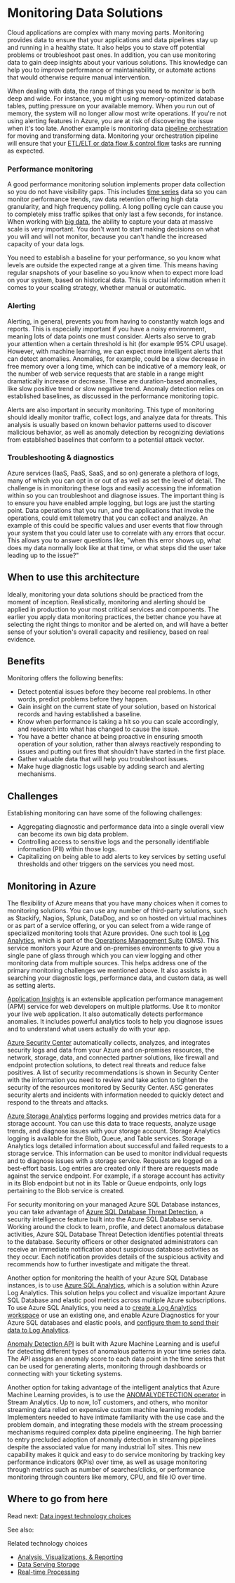 # Monitoring Data Solutions

Cloud applications are complex with many moving parts. Monitoring provides data to ensure that your applications and data pipelines stay up and running in a healthy state. It also helps you to stave off potential problems or troubleshoot past ones. In addition, you can use monitoring data to gain deep insights about your various solutions. This knowledge can help you to improve performance or maintainability, or automate actions that would otherwise require manual intervention.

When dealing with data, the range of things you need to monitor is both deep and wide. For instance, you might using memory-optimized database tables, putting pressure on your available memory. When you run out of memory, the system will no longer allow most write operations. If you're not using alerting features in Azure, you are at risk of discovering the issue when it's too late. Another example is monitoring data [pipeline orchestration](../technology-choices/pipeline-orchestration-data-movement.md) for moving and transforming data. Monitoring your orchestration pipeline will ensure that your [ETL/ELT or data flow & control flow](../common-architectures/data-pipeline.md) tasks are running as expected.

### Performance monitoring

A good performance monitoring solution implements proper data collection so you do not have visibility gaps. This includes [time series](../pipeline-patterns/time-series.md) data so you can monitor performance trends, raw data retention offering high data granularity, and high frequency polling. A long polling cycle can cause you to completely miss traffic spikes that only last a few seconds, for instance. When working with [big data](../common-architectures/big-data.md), the ability to capture your data at massive scale is very important. You don't want to start making decisions on what you will and will not monitor, because you can't handle the increased capacity of your data logs.

You need to establish a baseline for your performance, so you know what levels are outside the expected range at a given time. This means having regular snapshots of your baseline so you know when to expect more load on your system, based on historical data. This is crucial information when it comes to your scaling strategy, whether manual or automatic.

### Alerting

Alerting, in general, prevents you from having to constantly watch logs and reports. This is especially important if you have a noisy environment, meaning lots of data points one must consider. Alerts also serve to grab your attention when a certain threshold is hit (for example 95% CPU usage). However, with machine learning, we can expect more intelligent alerts that can detect anomalies. Anomalies, for example, could be a slow decrease in free memory over a long time, which can be indicative of a memory leak, or the number of web service requests that are stable in a range might dramatically increase or decrease. These are duration-based anomalies, like slow positive trend or slow negative trend. Anomaly detection relies on established baselines, as discussed in the performance monitoring topic.

Alerts are also important in security monitoring. This type of monitoring should ideally monitor traffic, collect logs, and analyze data for threats. This analysis is usually based on known behavior patterns used to discover malicious behavior, as well as anomaly detection by recognizing deviations from established baselines that conform to a potential attack vector.

### Troubleshooting & diagnostics

Azure services (IaaS, PaaS, SaaS, and so on) generate a plethora <!--This is one of those words that might be challenging for ESL readers and only appears on MSDN a little over 100 times. I'm not sure if you want to emphasize the idea of too many, like surplus, excess, or overabundance or if you just mean a number or many or?--> of logs, many of which you can opt in or out of as well as set the level of detail. The challenge is in monitoring these logs and easily accessing the information within so you can troubleshoot and diagnose issues. The important thing is to ensure you have enabled ample logging, but logs are just the starting point. Data operations that you run, and the applications that invoke the operations, could emit telemetry that you can collect and analyze. An example of this could be specific values and user events that flow through your system that you could later use to correlate with any errors that occur. This allows you to answer questions like, "when this error shows up, what does my data normally look like at that time, or what steps did the user take leading up to the issue?"

## When to use this architecture

Ideally, monitoring your data solutions should be practiced from the moment of inception. Realistically, monitoring and alerting should be applied in production to your most critical services and components. The earlier you apply data monitoring practices, the better chance you have at selecting the right things to monitor and be alerted on, and will have a better sense of your solution's overall capacity and resiliency, based on real evidence.

## Benefits

Monitoring offers the following benefits:

* Detect potential issues before they become real problems. In other words, predict problems before they happen.
* Gain insight on the current state of your solution, based on historical records and having established a baseline.
* Know when performance is taking a hit so you can scale accordingly, and research into what has changed to cause the issue.
* You have a better chance at being proactive in ensuring smooth operation of your solution, rather than always reactively responding to issues and putting out fires that shouldn't have started in the first place.
* Gather valuable data that will help you troubleshoot issues.
* Make huge diagnostic logs usable by adding search and alerting mechanisms.

## Challenges

Establishing monitoring can have some of the following challenges:

* Aggregating diagnostic and performance data into a single overall view can become its own big data problem.
* Controlling access to sensitive logs and the personally identifiable information (PII) within those logs.
* Capitalizing on being able to add alerts to key services by setting useful thresholds and other triggers on the services you need most.

## Monitoring in Azure

The flexibility of Azure means that you have many choices when it comes to monitoring solutions. You can use any number of third-party solutions, such as Stackify, Nagios, Splunk, DataDog, and so on hosted on virtual machines or as part of a service offering, or you can select from a wide range of specialized monitoring tools that Azure provides. One such tool is [Log Analytics](/azure/log-analytics/log-analytics-overview), which is part of the [Operations Management Suite](/azure/operations-management-suite/operations-management-suite-overview) (OMS). This service monitors your Azure and on-premises environments to give you a single pane of glass through which you can view logging and other monitoring data from multiple sources. This helps address one of the primary monitoring challenges we mentioned above. It also assists in searching your diagnostic logs, performance data, and custom data, as well as setting alerts.

[Application Insights](/azure/application-insights/app-insights-overview) is an extensible application performance management (APM) service for web developers on multiple platforms. Use it to monitor your live web application. It also automatically detects performance anomalies. It includes powerful analytics tools to help you diagnose issues and to understand what users actually do with your app.

[Azure Security Center](/azure/security-center/security-center-intro) automatically collects, analyzes, and integrates security logs and data from your Azure and on-premises resources, the network, storage, data, and connected partner solutions, like firewall and endpoint protection solutions, to detect real threats and reduce false positives. A list of security recommendations is shown in Security Center with the information you need to review and take action to tighten the security of the resources monitored by Security Center. ASC generates security alerts and incidents with information needed to quickly detect and respond to the threats and attacks.

[Azure Storage Analytics](/rest/api/storageservices/fileservices/storage-analytics) performs logging and provides metrics data for a storage account. You can use this data to trace requests, analyze usage trends, and diagnose issues with your storage account. Storage Analytics logging is available for the Blob, Queue, and Table services. Storage Analytics logs detailed information about successful and failed requests to a storage service. This information can be used to monitor individual requests and to diagnose issues with a storage service. Requests are logged on a best-effort basis. Log entries are created only if there are requests made against the service endpoint. For example, if a storage account has activity in its Blob endpoint but not in its Table or Queue endpoints, only logs pertaining to the Blob service is created.

For security monitoring on your managed Azure SQL Database instances, you can take advantage of [Azure SQL Database Threat Detection](/azure/sql-database/sql-database-threat-detection), a security intelligence feature built into the Azure SQL Database service. Working around the clock to learn, profile, and detect anomalous database activities, Azure SQL Database Threat Detection identifies potential threats to the database. Security officers or other designated administrators can receive an immediate notification about suspicious database activities as they occur. Each notification provides details of the suspicious activity and recommends how to further investigate and mitigate the threat.

Another option for monitoring the health of your Azure SQL Database instances, is to use [Azure SQL Analytics](/azure/log-analytics/log-analytics-azure-sql), which is a solution within Azure Log Analytics. This solution helps you collect and visualize important Azure SQL Database and elastic pool metrics across multiple Azure subscriptions. To use Azure SQL Analytics, you need a to [create a Log Analytics workspace](/azure/log-analytics/log-analytics-quick-create-workspace) or use an existing one, and enable Azure Diagnostics for your Azure SQL databases and elastic pools, and [configure them to send their data to Log Analytics](/azure/sql-database/sql-database-metrics-diag-logging).

[Anomaly Detection API](/azure/machine-learning/team-data-science-process/apps-anomaly-detection-api) is built with Azure Machine Learning and is useful for detecting different types of anomalous patterns in your time series data. The API assigns an anomaly score to each data point in the time series that can be used for generating alerts, monitoring through dashboards or connecting with your ticketing systems.

Another option for taking advantage of the intelligent analytics that Azure Machine Learning provides, is to use the [ANOMALYDETECTION operator](/azure/stream-analytics/stream-analytics-machine-learning-anomaly-detection) in Stream Analytics. Up to now, IoT customers, and others, who monitor streaming data relied on expensive custom machine learning models. Implementers needed to have intimate familiarity with the use case and the problem domain, and integrating these models with the stream processing mechanisms required complex data pipeline engineering. The high barrier to entry precluded adoption of anomaly detection in streaming pipelines despite the associated value for many industrial IoT sites. This new capability makes it quick and easy to do service monitoring by tracking key performance indicators (KPIs) over time, as well as usage monitoring through metrics such as number of searches/clicks, or performance monitoring through counters like memory, CPU, and file IO over time.

## Where to go from here
Read next:
[Data ingest technology choices](../technology-choices/data-ingest.md)

See also:

Related technology choices
- [Analysis, Visualizations, & Reporting](../technology-choices/analysis-visualizations-reporting.md)
- [Data Serving Storage](../technology-choices/data-serving-storage.md)
- [Real-time Processing](../technology-choices/real-time-processing.md)